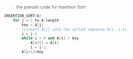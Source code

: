 > the pseudo code for Insertion Sort

```cpp
INSERTION_SORT(A)
    for j = 2 to A.length
        key = A[j]
        //insert A[j] into the sorted sequence A[1..j-1].
        i = j-1
        while i > 0 and A[i] > key
            A[i+1] = A[i]
            i = i-1
        A[i+1]=key
```
